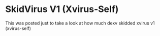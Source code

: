 # SkidVirus V1 (Xvirus-Self)

This was posted just to take a look at how much dexv skidded xvirus v1 (xvirus-self)
